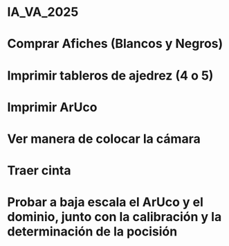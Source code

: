 # IA_VA_2025

# Comprar Afiches (Blancos y Negros)
# Imprimir tableros de ajedrez (4 o 5)
# Imprimir ArUco
# Ver manera de colocar la cámara 
# Traer cinta 
# Probar a baja escala el ArUco y el dominio, junto con la calibración y la determinación de la pocisión 